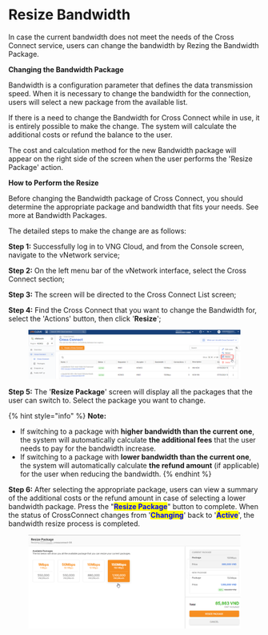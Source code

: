 # Resize Bandwidth

In case the current bandwidth does not meet the needs of the Cross Connect service, users can change the bandwidth by Rezing the Bandwidth Package.

**Changing the Bandwidth Package**

Bandwidth is a configuration parameter that defines the data transmission speed. When it is necessary to change the bandwidth for the connection, users will select a new package from the available list.

If there is a need to change the Bandwidth for Cross Connect while in use, it is entirely possible to make the change. The system will calculate the additional costs or refund the balance to the user.

The cost and calculation method for the new Bandwidth package will appear on the right side of the screen when the user performs the 'Resize Package' action.

**How to Perform the Resize**

Before changing the Bandwidth package of Cross Connect, you should determine the appropriate package and bandwidth that fits your needs. See more at Bandwidth Packages.

The detailed steps to make the change are as follows:

**Step 1:** Successfully log in to VNG Cloud, and from the Console screen, navigate to the vNetwork service;

**Step 2:** On the left menu bar of the vNetwork interface, select the Cross Connect section;

**Step 3:** The screen will be directed to the Cross Connect List screen;

**Step 4:** Find the Cross Connect that you want to change the Bandwidth for, select the 'Actions' button, then click '**Resize**';

<figure><img src="../../.gitbook/assets/image (1).png" alt=""><figcaption></figcaption></figure>

**Step 5:** The '**Resize Package**' screen will display all the packages that the user can switch to. Select the package you want to change.

{% hint style="info" %}
**Note:**

* If switching to a package with **higher bandwidth than the current one**, the system will automatically calculate **the additional fees** that the user needs to pay for the bandwidth increase.
* If switching to a package with **lower bandwidth than the current one**, the system will automatically calculate **the refund amount** (if applicable) for the user when reducing the bandwidth.
{% endhint %}

**Step 6:** After selecting the appropriate package, users can view a summary of the additional costs or the refund amount in case of selecting a lower bandwidth package. Press the "<mark style="color:blue;">**Resize Package**</mark>" button to complete. When the status of CrossConnect changes from '<mark style="color:blue;">**Changing**</mark>' back to '<mark style="color:blue;">**Active**</mark>', the bandwidth resize process is completed.

<figure><img src="../../.gitbook/assets/image (299).png" alt=""><figcaption></figcaption></figure>
